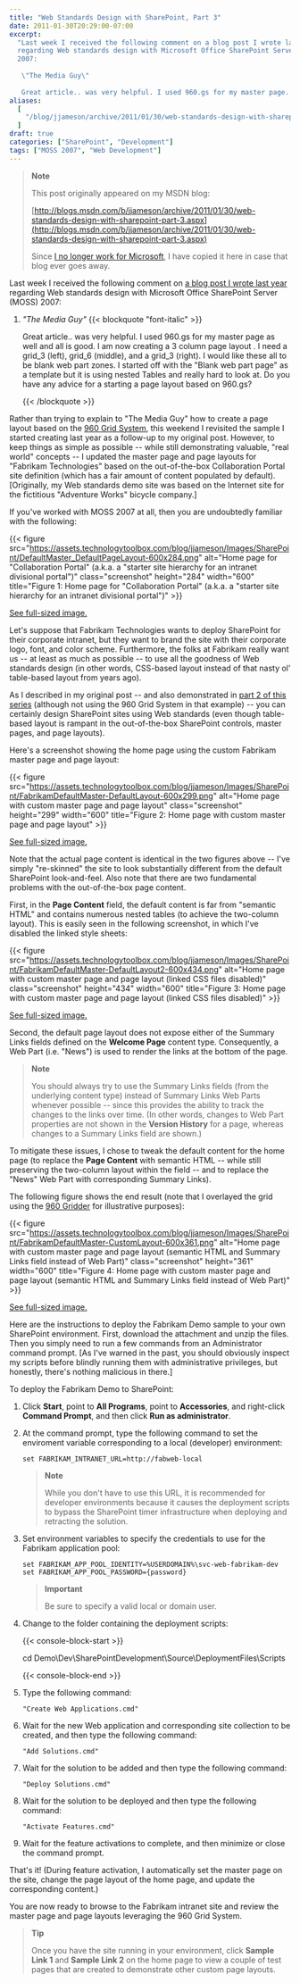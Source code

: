 ```yaml
---
title: "Web Standards Design with SharePoint, Part 3"
date: 2011-01-30T20:29:00-07:00
excerpt:
  "Last week I received the following comment on a blog post I wrote last year
  regarding Web standards design with Microsoft Office SharePoint Server (MOSS)
  2007: 
   
   \"The Media Guy\" 
   
   Great article.. was very helpful. I used 960.gs for my master page..."
aliases:
  [
    "/blog/jjameson/archive/2011/01/30/web-standards-design-with-sharepoint-part-3.aspx",
  ]
draft: true
categories: ["SharePoint", "Development"]
tags: ["MOSS 2007", "Web Development"]
---
```


> **Note**
>
> This post originally appeared on my MSDN blog:
>
> [http://blogs.msdn.com/b/jjameson/archive/2011/01/30/web-standards-design-with-sharepoint-part-3.aspx](http://blogs.msdn.com/b/jjameson/archive/2011/01/30/web-standards-design-with-sharepoint-part-3.aspx)
>
> Since
> [I no longer work for Microsoft](/blog/jjameson/2011/09/02/last-day-with-microsoft),
> I have copied it here in case that blog ever goes away.

Last week I received the following comment on
[a blog post I wrote last year](/blog/jjameson/2010/01/30/web-standards-design-with-moss-2007-part-1)
regarding Web standards design with Microsoft Office SharePoint Server (MOSS)
2007:

1. <cite>"The Media Guy"</cite>
   {{< blockquote "font-italic" >}}
   
   Great article.. was very helpful. I used 960.gs for my master page as well
   and all is good. I am now creating a 3 column page layout . I need a grid\_3
   (left), grid\_6 (middle), and a grid\_3 (right). I would like these all to be
   blank web part zones. I started off with the "Blank web part page" as a
   template but it is using nested Tables and really hard to look at. Do you
   have any advice for a starting a page layout based on 960.gs?
   
   {{< /blockquote >}}

Rather than trying to explain to "The Media Guy" how to create a page layout
based on the [960 Grid System](http://960.gs/), this weekend I revisited the
sample I started creating last year as a follow-up to my original post. However,
to keep things as simple as possible -- while still demonstrating valuable,
"real world" concepts -- I updated the master page and page layouts for
"Fabrikam Technologies" based on the out-of-the-box Collaboration Portal site
definition (which has a fair amount of content populated by default).
[Originally, my Web standards demo site was based on the Internet site for the
fictitious "Adventure Works" bicycle company.]

If you've worked with MOSS 2007 at all, then you are undoubtedly familiar with
the following:

{{< figure
src="https://assets.technologytoolbox.com/blog/jjameson/Images/SharePoint/DefaultMaster_DefaultPageLayout-600x284.png"
alt="Home page for \"Collaboration Portal\" (a.k.a. a \"starter site hierarchy for an intranet divisional portal\")"
class="screenshot" height="284" width="600"
title="Figure 1: Home page for \"Collaboration Portal\" (a.k.a. a \"starter site hierarchy for an intranet divisional portal\")" >}}

[See full-sized image.](https://assets.technologytoolbox.com/blog/jjameson/Images/SharePoint/DefaultMaster_DefaultPageLayout-1064x504.png)

Let's suppose that Fabrikam Technologies wants to deploy SharePoint for their
corporate intranet, but they want to brand the site with their corporate logo,
font, and color scheme. Furthermore, the folks at Fabrikam really want us -- at
least as much as possible -- to use all the goodness of Web standards design (in
other words, CSS-based layout instead of that nasty ol' table-based layout from
years ago).

As I described in my original post -- and also demonstrated in
[part 2 of this series](/blog/jjameson/2010/12/02/web-standards-design-with-sharepoint-part-2)
(although not using the 960 Grid System in that example) -- you can certainly
design SharePoint sites using Web standards (even though table-based layout is
rampant in the out-of-the-box SharePoint controls, master pages, and page
layouts).

Here's a screenshot showing the home page using the custom Fabrikam master page
and page layout:

{{< figure
src="https://assets.technologytoolbox.com/blog/jjameson/Images/SharePoint/FabrikamDefaultMaster-DefaultLayout-600x299.png"
alt="Home page with custom master page and page layout" class="screenshot"
height="299" width="600"
title="Figure 2: Home page with custom master page and page layout" >}}

[See full-sized image.](https://assets.technologytoolbox.com/blog/jjameson/Images/SharePoint/FabrikamDefaultMaster-DefaultLayout-1062x530.png)

Note that the actual page content is identical in the two figures above -- I've
simply "re-skinned" the site to look substantially different from the default
SharePoint look-and-feel. Also note that there are two fundamental problems with
the out-of-the-box page content.

First, in the **Page Content** field, the default content is far from "semantic
HTML" and contains numerous nested tables (to achieve the two-column layout).
This is easily seen in the following screenshot, in which I've disabled the
linked style sheets:

{{< figure
src="https://assets.technologytoolbox.com/blog/jjameson/Images/SharePoint/FabrikamDefaultMaster-DefaultLayout2-600x434.png"
alt="Home page with custom master page and page layout (linked CSS files disabled)"
class="screenshot" height="434" width="600"
title="Figure 3: Home page with custom master page and page layout (linked CSS files disabled)" >}}

[See full-sized image.](https://assets.technologytoolbox.com/blog/jjameson/Images/SharePoint/FabrikamDefaultMaster-DefaultLayout2-1045x756.png)

Second, the default page layout does not expose either of the Summary Links
fields defined on the **Welcome Page** content type. Consequently, a Web Part
(i.e. "News") is used to render the links at the bottom of the page.

> **Note**
>
> You should always try to use the Summary Links fields (from the underlying
> content type) instead of Summary Links Web Parts whenever possible -- since
> this provides the ability to track the changes to the links over time. (In
> other words, changes to Web Part properties are not shown in the **Version
> History** for a page, whereas changes to a Summary Links field are shown.)

To mitigate these issues, I chose to tweak the default content for the home page
(to replace the **Page Content** with semantic HTML -- while still preserving
the two-column layout within the field -- and to replace the "News" Web Part
with corresponding Summary Links).

The following figure shows the end result (note that I overlayed the grid using
the [960 Gridder](http://gridder.andreehansson.se/) for illustrative purposes):

{{< figure
src="https://assets.technologytoolbox.com/blog/jjameson/Images/SharePoint/FabrikamDefaultMaster-CustomLayout-600x361.png"
alt="Home page with custom master page and page layout (semantic HTML and Summary Links field instead of Web Part)"
class="screenshot" height="361" width="600"
title="Figure 4: Home page with custom master page and page layout (semantic HTML and Summary Links field instead of Web Part)" >}}

[See full-sized image.](https://assets.technologytoolbox.com/blog/jjameson/Images/SharePoint/FabrikamDefaultMaster-CustomLayout-1045x628.png)

Here are the instructions to deploy the Fabrikam Demo sample to your own
SharePoint environment. First, download the attachment and unzip the files. Then
you simply need to run a few commands from an Administrator command prompt. [As
I've warned in the past, you should obviously inspect my scripts before blindly
running them with administrative privileges, but honestly, there's nothing
malicious in there.]

To deploy the Fabrikam Demo to SharePoint:

1. Click **Start**, point to **All Programs**, point to **Accessories**, and
   right-click **Command Prompt**, and then click **Run as administrator**.

2. At the command prompt, type the following command to set the enviroment variable corresponding to a local (developer) environment:
   
   ```
   set FABRIKAM_INTRANET_URL=http://fabweb-local
   ```
   
   > **Note**
   > 
   > While you don't have to use this URL, it is recommended for developer
   > environments because it causes the deployment scripts to bypass the
   > SharePoint timer infrastructure when deploying and retracting the solution.

3. Set environment variables to specify the credentials to use for the Fabrikam application pool:
   
   ```
   set FABRIKAM_APP_POOL_IDENTITY=%USERDOMAIN%\svc-web-fabrikam-dev
   set FABRIKAM_APP_POOL_PASSWORD={password}
   ```
   
   > **Important**
   > 
   > Be sure to specify a valid local or domain user.

4. Change to the folder containing the deployment scripts:
   
   {{< console-block-start >}}
   
   cd Demo\Dev\SharePointDevelopment\Source\DeploymentFiles\Scripts
   
   {{< console-block-end >}}

5. Type the following command:
   
   ```
   "Create Web Applications.cmd"
   ```

6. Wait for the new Web application and corresponding site collection to be created, and then type the following command:
   
   ```
   "Add Solutions.cmd"
   ```

7. Wait for the solution to be added and then type the following command:
   
   ```
   "Deploy Solutions.cmd"
   ```

8. Wait for the solution to be deployed and then type the following command:
   
   ```
   "Activate Features.cmd"
   ```

9. Wait for the feature activations to complete, and then minimize or close the
   command prompt.

That's it! (During feature activation, I automatically set the master page on
the site, change the page layout of the home page, and update the corresponding
content.)

You are now ready to browse to the Fabrikam intranet site and review the master
page and page layouts leveraging the 960 Grid System.

> **Tip**
>
> Once you have the site running in your environment, click **Sample Link 1**
> and **Sample Link 2** on the home page to view a couple of test pages that are
> created to demonstrate other custom page layouts.
